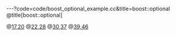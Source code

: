 ---?code=code/boost_optional_example.cc&title=boost::optional
@title[boost::optional]

@[17,20](1.使用不可能存在的值)
@[22,28](2.使用单独的boost值标记)
@[30,37](3.使用boost::optional)
@[39,46](boost::optional用法)
